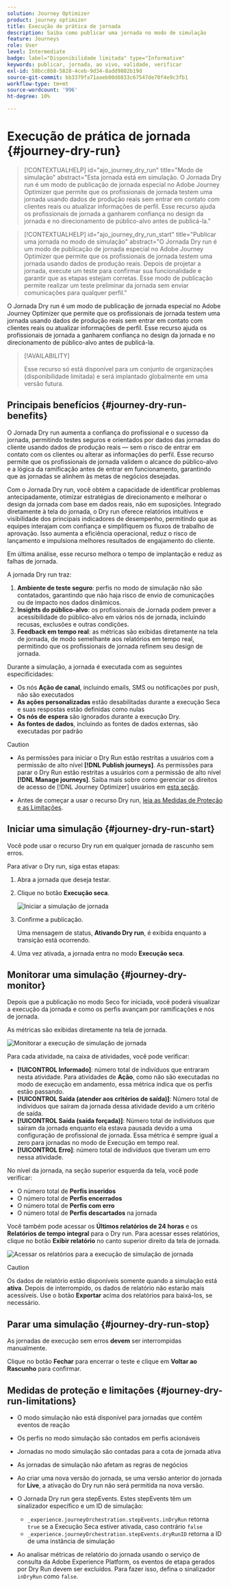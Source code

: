 ```yaml
---
solution: Journey Optimizer
product: journey optimizer
title: Execução de prática de jornada
description: Saiba como publicar uma jornada no modo de simulação
feature: Journeys
role: User
level: Intermediate
badge: label="Disponibilidade limitada" type="Informative"
keywords: publicar, jornada, ao vivo, validade, verificar
exl-id: 58bcc8b8-5828-4ceb-9d34-8add9802b19d
source-git-commit: bb3379fa71aaeb00d0833c67547de70f4e9c3fb1
workflow-type: tm+mt
source-wordcount: '996'
ht-degree: 10%

---
```


# Execução de prática de jornada {#journey-dry-run}

>[!CONTEXTUALHELP]
>id="ajo_journey_dry_run"
>title="Modo de simulação"
>abstract="Esta jornada está em simulação. O Jornada Dry run é um modo de publicação de jornada especial no Adobe Journey Optimizer que permite que os profissionais de jornada testem uma jornada usando dados de produção reais sem entrar em contato com clientes reais ou atualizar informações de perfil.  Esse recurso ajuda os profissionais de jornada a ganharem confiança no design da jornada e no direcionamento de público-alvo antes de publicá-la."


>[!CONTEXTUALHELP]
>id="ajo_journey_dry_run_start"
>title="Publicar uma jornada no modo de simulação"
>abstract="O Jornada Dry run é um modo de publicação de jornada especial no Adobe Journey Optimizer que permite que os profissionais de jornada testem uma jornada usando dados de produção reais. Depois de projetar a jornada, execute um teste para confirmar sua funcionalidade e garantir que as etapas estejam corretas. Esse modo de publicação permite realizar um teste preliminar da jornada sem enviar comunicações para qualquer perfil."

O Jornada Dry run é um modo de publicação de jornada especial no Adobe Journey Optimizer que permite que os profissionais de jornada testem uma jornada usando dados de produção reais sem entrar em contato com clientes reais ou atualizar informações de perfil.  Esse recurso ajuda os profissionais de jornada a ganharem confiança no design da jornada e no direcionamento de público-alvo antes de publicá-la.


>[!AVAILABILITY]
>
>Esse recurso só está disponível para um conjunto de organizações (disponibilidade limitada) e será implantado globalmente em uma versão futura.


## Principais benefícios {#journey-dry-run-benefits}

O Jornada Dry run aumenta a confiança do profissional e o sucesso da jornada, permitindo testes seguros e orientados por dados das jornadas do cliente usando dados de produção reais — sem o risco de entrar em contato com os clientes ou alterar as informações do perfil. Esse recurso permite que os profissionais de jornada validem o alcance do público-alvo e a lógica da ramificação antes de entrar em funcionamento, garantindo que as jornadas se alinhem às metas de negócios desejadas.

Com o Jornada Dry run, você obtém a capacidade de identificar problemas antecipadamente, otimizar estratégias de direcionamento e melhorar o design da jornada com base em dados reais, não em suposições. Integrado diretamente à tela do jornada, o Dry run oferece relatórios intuitivos e visibilidade dos principais indicadores de desempenho, permitindo que as equipes interajam com confiança e simplifiquem os fluxos de trabalho de aprovação. Isso aumenta a eficiência operacional, reduz o risco de lançamento e impulsiona melhores resultados de engajamento do cliente.

Em última análise, esse recurso melhora o tempo de implantação e reduz as falhas de jornada.

A jornada Dry run traz:

1. **Ambiente de teste seguro**: perfis no modo de simulação não são contatados, garantindo que não haja risco de envio de comunicações ou de impacto nos dados dinâmicos.
1. **Insights do público-alvo**: os profissionais de Jornada podem prever a acessibilidade do público-alvo em vários nós de jornada, incluindo recusas, exclusões e outras condições.
1. **Feedback em tempo real**: as métricas são exibidas diretamente na tela de jornada, de modo semelhante aos relatórios em tempo real, permitindo que os profissionais de jornada refinem seu design de jornada.

Durante a simulação, a jornada é executada com as seguintes especificidades:

* Os nós **Ação de canal**, incluindo emails, SMS ou notificações por push, não são executados
* **As ações personalizadas** estão desabilitadas durante a execução Seca e suas respostas estão definidas como nulas
* **Os nós de espera** são ignorados durante a execução Dry.
  <!--You can override the wait block timeouts, then if you have wait blocks duration longer than allowed dry run journey duration, then that branch will not execute completely.-->
* **As fontes de dados**, incluindo as fontes de dados externas, são executadas por padrão

>[!CAUTION]
>
>* As permissões para iniciar o Dry Run estão restritas a usuários com a permissão de alto nível **[!DNL Publish journeys]**. As permissões para parar o Dry Run estão restritas a usuários com a permissão de alto nível **[!DNL Manage journeys]**. Saiba mais sobre como gerenciar os direitos de acesso de [!DNL Journey Optimizer] usuários em [esta seção](../administration/permissions-overview.md).
>
>* Antes de começar a usar o recurso Dry run, [leia as Medidas de Proteção e as Limitações](#journey-dry-run-limitations).


## Iniciar uma simulação {#journey-dry-run-start}

Você pode usar o recurso Dry run em qualquer jornada de rascunho sem erros.

Para ativar o Dry run, siga estas etapas:

1. Abra a jornada que deseja testar.
1. Clique no botão **Execução seca**.

   ![Iniciar a simulação de jornada](assets/dry-run-button.png)

1. Confirme a publicação.

   Uma mensagem de status, **Ativando Dry run**, é exibida enquanto a transição está ocorrendo.

1. Uma vez ativada, a jornada entra no modo **Execução seca**.

## Monitorar uma simulação {#journey-dry-monitor}

Depois que a publicação no modo Seco for iniciada, você poderá visualizar a execução da jornada e como os perfis avançam por ramificações e nós de jornada.

As métricas são exibidas diretamente na tela de jornada.

![Monitorar a execução de simulação de jornada](assets/dry-run-metrics.png)

Para cada atividade, na caixa de atividades, você pode verificar:

* **[!UICONTROL Informado]**: número total de indivíduos que entraram nesta atividade. Para atividades de **Ação**, como não são executadas no modo de execução em andamento, essa métrica indica que os perfis estão passando.
* **[!UICONTROL Saída (atender aos critérios de saída)]**: Número total de indivíduos que saíram da jornada dessa atividade devido a um critério de saída.
* **[!UICONTROL Saída (saída forçada)]**: Número total de indivíduos que saíram da jornada enquanto ela estava pausada devido a uma configuração de profissional de jornada. Essa métrica é sempre igual a zero para jornadas no modo de Execução em tempo real.
* **[!UICONTROL Erro]**: número total de indivíduos que tiveram um erro nessa atividade.


No nível da jornada, na seção superior esquerda da tela, você pode verificar:

* O número total de **Perfis inseridos**
* O número total de **Perfis encerrados**
* O número total de **Perfis com erro**
* O número total de **Perfis descartados** na jornada

Você também pode acessar os **Últimos relatórios de 24 horas** e os **Relatórios de tempo integral** para o Dry run. Para acessar esses relatórios, clique no botão **Exibir relatório** no canto superior direito da tela de jornada.

![Acessar os relatórios para a execução de simulação de jornada](assets/dry-run-report.png)

>[!CAUTION]
>
> Os dados de relatório estão disponíveis somente quando a simulação está **ativa**.  Depois de interrompido, os dados de relatório não estarão mais acessíveis. Use o botão **Exportar** acima dos relatórios para baixá-los, se necessário.


## Parar uma simulação {#journey-dry-run-stop}

As jornadas de execução sem erros **devem** ser interrompidas manualmente.

Clique no botão **Fechar** para encerrar o teste e clique em **Voltar ao Rascunho** para confirmar.

<!-- After 14 days, Dry run journeys automatically transition to the **Draft** status.-->

## Medidas de proteção e limitações {#journey-dry-run-limitations}

* O modo simulação não está disponível para jornadas que contêm eventos de reação
* Os perfis no modo simulação são contados em perfis acionáveis
* Jornadas no modo simulação são contadas para a cota de jornada ativa
* As jornadas de simulação não afetam as regras de negócios
* Ao criar uma nova versão do jornada, se uma versão anterior do jornada for **Live**, a ativação do Dry run não será permitida na nova versão.
* O Jornada Dry run gera stepEvents. Estes stepEvents têm um sinalizador específico e um ID de simulação:
   * `_experience.journeyOrchestration.stepEvents.inDryRun` retorna `true` se a Execução Seca estiver ativada, caso contrário `false`
   * `_experience.journeyOrchestration.stepEvents.dryRunID` retorna a ID de uma instância de simulação

* Ao analisar métricas de relatório do jornada usando o serviço de consulta da Adobe Experience Platform, os eventos de etapa gerados por Dry Run devem ser excluídos. Para fazer isso, defina o sinalizador `inDryRun` como `false`.